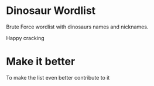 # Dinosaur Wordlist
Brute Force wordlist with dinosaurs names and nicknames.

Happy cracking

# Make it better
To make the list even better contribute to it
